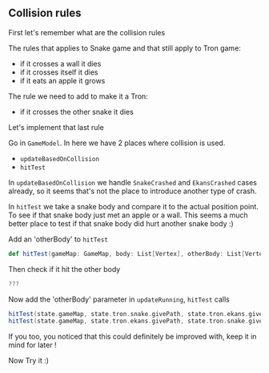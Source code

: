 ## Collision rules

First let's remember what are the collision rules

The rules that applies to Snake game and that still apply to Tron game:

* if it crosses a wall it dies
* if it crosses itself it dies
* if it eats an apple it grows

The rule we need to add to make it a Tron:

* if it crosses the other snake it dies

Let's implement that last rule

Go in `GameModel`. In here we have 2 places where collision is used.

* `updateBasedOnCollision`
* `hitTest`

In `updateBasedOnCollision` we handle `SnakeCrashed` and `EkansCrashed` cases already, so it seems that's not the place to introduce another type of crash.

In `hitTest` we take a snake body and compare it to the actual position point. To see if that snake body just met an apple or a wall. This seems a much better place to test if that snake body did hurt another snake body :)

Add an 'otherBody' to `hitTest`

```scala
def hitTest(gameMap: GameMap, body: List[Vertex], otherBody: List[Vertex]): Vertex => CollisionCheckOutcome =
```

Then check if it hit the other body

```scala
???
```

Now add the 'otherBody' parameter in `updateRunning`, `hitTest` calls

```scala
hitTest(state.gameMap, state.tron.snake.givePath, state.tron.ekans.givePath),
hitTest(state.gameMap, state.tron.ekans.givePath, state.tron.snake.givePath)
```

If you too, you noticed that this could definitely be improved with, keep it in mind for later !

Now Try it :)
